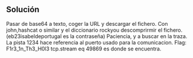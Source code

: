 ## Solución
Pasar de base64 a texto, coger la URL y descargar el fichero.
Con john,hashcat o similar y el diccionario rockyou descomprirmir el fichero. (eb23isabeldeportugal es la contraseña)
Paciencia, y a buscar en la traza.
La pista 1234 hace referencia al puerto usado para la comunicacion.
Flag: F1r3_1n_Th3_H0l3
tcp.stream eq 49869 es donde se encuentra. 

